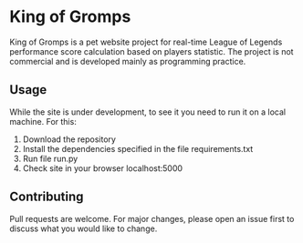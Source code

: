 # King of Gromps

King of Gromps is a pet website project for real-time League of Legends performance score calculation based on players statistic. 
The project is not commercial and is developed mainly as programming practice.

## Usage

While the site is under development, to see it you need to run it on a local machine.
For this:
1. Download the repository
2. Install the dependencies specified in the file requirements.txt
3. Run file run.py
4. Check site in your browser localhost:5000

## Contributing

Pull requests are welcome. For major changes, please open an issue first
to discuss what you would like to change.
